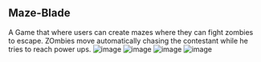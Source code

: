 ## Maze-Blade

A Game that where users can create mazes where they can fight zombies to escape. ZOmbies move automatically chasing the contestant while he tries to reach power ups.
![image](https://user-images.githubusercontent.com/84081765/159618196-95ced585-f3da-4bd0-923d-5823c9b6629e.png)
![image](https://user-images.githubusercontent.com/84081765/159618615-b98be0dc-4d5b-437c-a6e9-04e7944a8ec3.png)
![image](https://user-images.githubusercontent.com/84081765/159618588-fd0c470a-4b3b-427a-ba97-bd2144afbac4.png)
![image](https://user-images.githubusercontent.com/84081765/159618812-b88429ae-ccb4-4fa9-a201-28e5284c9b38.png)

